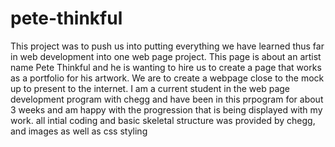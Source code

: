 # pete-thinkful
This project was to push us into putting everything we have learned thus far in web development into one web page project. This page is about an artist name Pete Thinkful and he is wanting to hire us to create a page that works as a portfolio for his artwork. We are to create a webpage close to the mock up to present to the internet. 
I am a current student in the web page development program with chegg and have been in this prpogram for about 3 weeks and am happy with the progression that is being displayed with my work.
all intial coding and basic skeletal structure was provided by chegg, and images as well as css styling
